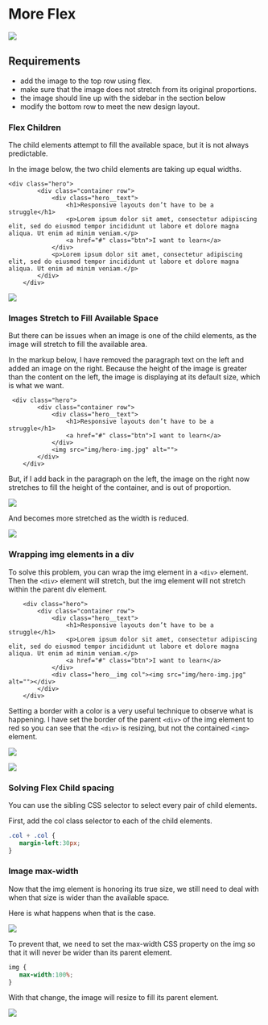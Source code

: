 # More Flex

![](https://raw.githubusercontent.com/hoc-labs/images/main/responsive-flex-challenge2-spec.png)

## Requirements
* add the image to the top row using flex.
* make sure that the image does not stretch from its original proportions.
* the image should line up with
   the sidebar in the section
   below
* modify the bottom row to meet the new design layout.

### Flex Children

The child elements attempt to fill the available space, but it is not always predictable. 

In the image below, the two child elements are taking up equal widths.

```markup
<div class="hero">
        <div class="container row">
            <div class="hero__text">
                <h1>Responsive layouts don’t have to be a struggle</h1>
                <p>Lorem ipsum dolor sit amet, consectetur adipiscing elit, sed do eiusmod tempor incididunt ut labore et dolore magna aliqua. Ut enim ad minim veniam.</p>
                <a href="#" class="btn">I want to learn</a>
            </div>
            <p>Lorem ipsum dolor sit amet, consectetur adipiscing elit, sed do eiusmod tempor incididunt ut labore et dolore magna aliqua. Ut enim ad minim veniam.</p>
        </div>
    </div>
```

![](https://raw.githubusercontent.com/hoc-labs/images/main/responsive-img-2.png)

### Images Stretch to Fill Available Space
But there can be issues when an image is one of the child elements, as the image will stretch to fill the available area.

In the markup below, I have removed the paragraph text on the left and added an image on the right. Because the height of the image is greater than the content on the left, the image is displaying at its default size, which is what we want.

```markup
 <div class="hero">
        <div class="container row">
            <div class="hero__text">
                <h1>Responsive layouts don’t have to be a struggle</h1>
                <a href="#" class="btn">I want to learn</a>
            </div>
            <img src="img/hero-img.jpg" alt="">
        </div>
    </div> 
```

But, if I add back in the paragraph on the left, the image on the right now stretches to fill the height of the container, and is out of proportion.

![](https://raw.githubusercontent.com/hoc-labs/images/main/responsive-img-1.png)

And becomes more stretched as the width is reduced.

![](https://raw.githubusercontent.com/hoc-labs/images/main/responsive-img-4.png)

### Wrapping img elements in a div
To solve this problem, you can wrap the img element in a `<div>` element. Then the `<div>` element will stretch, but the img element will not stretch within the parent div element.

```markup
    <div class="hero">
        <div class="container row">
            <div class="hero__text">
                <h1>Responsive layouts don’t have to be a struggle</h1>
                <p>Lorem ipsum dolor sit amet, consectetur adipiscing elit, sed do eiusmod tempor incididunt ut labore et dolore magna aliqua. Ut enim ad minim veniam.</p>
                <a href="#" class="btn">I want to learn</a>
            </div>
            <div class="hero__img col"><img src="img/hero-img.jpg" alt=""></div>
        </div>
    </div> 
   ```
Setting a border with a color is a very useful technique to observe what is happening. I have set the border of the parent `<div>` of the img element to red so you can see that the `<div>` is resizing, but not the contained `<img>` element.


![](https://raw.githubusercontent.com/hoc-labs/images/main/responsive-img-5.png)


![](https://raw.githubusercontent.com/hoc-labs/images/main/responsive-img-6.png)

### Solving Flex Child spacing

You can use the sibling CSS selector to select every pair of child elements.

First, add the col class selector to each of the child elements.

```css
.col + .col {
   margin-left:30px;
}
```

### Image max-width

Now that the img element is honoring its true size, we still need to deal with when that size is wider than the available space.

Here is what happens when that is the case.

![](https://raw.githubusercontent.com/hoc-labs/images/main/responsive-img-7.png)

To prevent that, we need to set the max-width CSS property on the img so that it will never be wider than its parent element.

``` css
img {
   max-width:100%;
}
```

With that change, the image will resize to fill its parent element.

![](https://raw.githubusercontent.com/hoc-labs/images/main/responsive-img-8.png)



